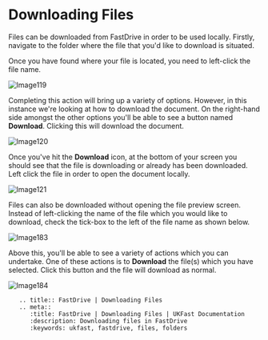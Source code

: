 # Downloading Files

Files can be downloaded from FastDrive in order to be used locally. Firstly, navigate to the folder where the file that you'd like to download is situated.

Once you have found where your file is located, you need to left-click the file name.

![Image119](files/Image119.png)

Completing this action will bring up a variety of options. However, in this instance we're looking at how to download the document. On the right-hand side amongst the other options you'll be able to see a button named __Download__. Clicking this will download the document.

![Image120](files/Image120.png)

Once you've hit the __Download__ icon, at the bottom of your screen you should see that the file is downloading or already has been downloaded. Left click the file in order to open the document locally.

![Image121](files/Image121.png)

Files can also be downloaded without opening the file preview screen. Instead of left-clicking the name of the file which you would like to download, check the tick-box to the left of the file name as shown below.

![Image183](files/Image183.png)

Above this, you'll be able to see a variety of actions which you can undertake. One of these actions is to __Download__ the file(s) which you have selected. Click this button and the file will download as normal.

![Image184](files/Image184.png)


```eval_rst
   .. title:: FastDrive | Downloading Files
   .. meta::
      :title: FastDrive | Downloading Files | UKFast Documentation
      :description: Downloading files in FastDrive
      :keywords: ukfast, fastdrive, files, folders
```
